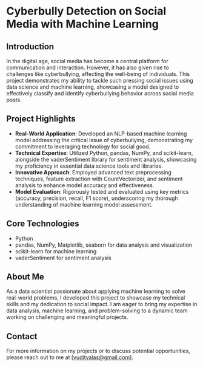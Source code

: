# Cyberbully Detection on Social Media with Machine Learning

## Introduction
In the digital age, social media has become a central platform for communication and interaction. However, it has also given rise to challenges like cyberbullying, affecting the well-being of individuals. This project demonstrates my ability to tackle such pressing social issues using data science and machine learning, showcasing a model designed to effectively classify and identify cyberbullying behavior across social media posts.

## Project Highlights
- **Real-World Application**: Developed an NLP-based machine learning model addressing the critical issue of cyberbullying, demonstrating my commitment to leveraging technology for social good.
- **Technical Expertise**: Utilized Python, pandas, NumPy, and scikit-learn, alongside the vaderSentiment library for sentiment analysis, showcasing my proficiency in essential data science tools and libraries.
- **Innovative Approach**: Employed advanced text preprocessing techniques, feature extraction with CountVectorizer, and sentiment analysis to enhance model accuracy and effectiveness.
- **Model Evaluation**: Rigorously tested and evaluated using key metrics (accuracy, precision, recall, F1 score), underscoring my thorough understanding of machine learning model assessment.

## Core Technologies
- Python
- pandas, NumPy, Matplotlib, seaborn for data analysis and visualization
- scikit-learn for machine learning
- vaderSentiment for sentiment analysis



## About Me
As a data scientist passionate about applying machine learning to solve real-world problems, I developed this project to showcase my technical skills and my dedication to social impact. I am eager to bring my expertise in data analysis, machine learning, and problem-solving to a dynamic team working on challenging and meaningful projects.

## Contact
For more information on my projects or to discuss potential opportunities, please reach out to me at [vudityalas@gmail.com].

